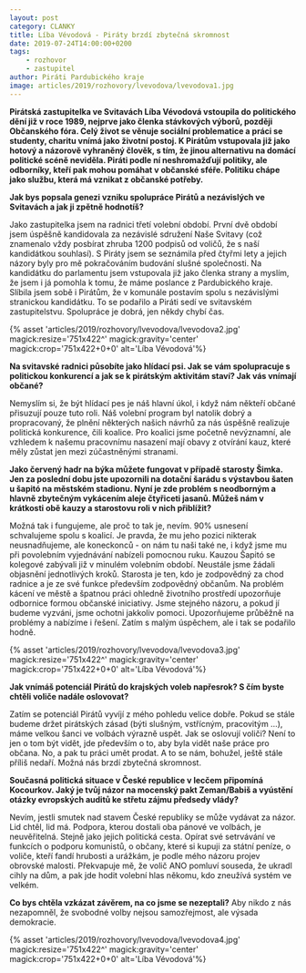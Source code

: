 ```yaml
---
layout: post
category: CLANKY
title: Líba Vévodová - Piráty brzdí zbytečná skromnost
date: 2019-07-24T14:00:00+0200
tags: 
    - rozhovor
    - zastupitel
author: Piráti Pardubického kraje
image: articles/2019/rozhovory/lvevodova/lvevodova1.jpg
---
```

**Pirátská zastupitelka ve Svitavách Líba Vévodová vstoupila do politického dění již v roce 1989, nejprve jako členka stávkových výborů, později Občanského fóra. Celý život se věnuje sociální problematice a práci se studenty, charitu vnímá jako životní postoj. K Pirátům vstupovala již jako hotový a názorově vyhraněný člověk, s tím, že jinou alternativu na domácí politické scéně neviděla. Piráti podle ní neshromažďují politiky, ale odborníky, kteří pak mohou pomáhat v občanské sféře. Politiku chápe jako službu, která má vznikat z občanské potřeby.** 

**Jak bys popsala genezi vzniku spolupráce Pirátů a nezávislých ve Svitavách a jak ji zpětně hodnotíš?**

Jako zastupitelka jsem na radnici třetí volební období. První dvě období jsem úspěšně kandidovala za nezávislé sdružení Naše Svitavy (což znamenalo vždy posbírat zhruba 1200 podpisů od voličů, že s naší kandidátkou souhlasí). S Piráty jsem se seznámila před čtyřmi lety a jejich názory byly pro mě pokračováním budování slušné společnosti. Na kandidátku do parlamentu jsem vstupovala již jako členka strany a myslím, že jsem i já pomohla k tomu, že máme poslance z Pardubického kraje. Slíbila jsem sobě i Pirátům, že v komunále postavím spolu s nezávislými stranickou kandidátku. To se podařilo a Piráti sedí ve  svitavském zastupitelstvu. Spolupráce je dobrá, jen někdy chybí čas.

{% asset 'articles/2019/rozhovory/lvevodova/lvevodova2.jpg' magick:resize='751x422^' 
magick:gravity='center' magick:crop='751x422+0+0' alt='Líba Vévodová'%}

**Na svitavské radnici působíte jako hlídací psi. Jak se vám spolupracuje s politickou konkurencí a jak se k pirátským aktivitám staví? Jak vás vnímají občané?**

Nemyslím si, že být hlídací pes je náš hlavní úkol, i když nám někteří občané přisuzují pouze tuto roli. Náš volební program byl natolik dobrý a propracovaný, že plnění některých našich návrhů za nás úspěšně realizuje politická konkurence, čili koalice. Pro koalici jsme početně nevýznamní, ale vzhledem k našemu pracovnímu nasazení mají obavy z otvírání kauz, které měly zůstat jen mezi zúčastněnými stranami.

**Jako červený hadr na býka můžete fungovat v případě starosty Šimka. Jen za poslední dobu jste upozornili na dotační šarádu s výstavbou šaten u šapitó na městském stadionu. Nyní je zde problém s neodborným a hlavně zbytečným vykácením aleje čtyřiceti jasanů. Můžeš nám v krátkosti obě kauzy a starostovu roli v nich přiblížit?**

Možná tak i fungujeme, ale proč to tak je, nevím. 90% usnesení schvalujeme spolu s koalicí. Je pravda, že mu jeho pozici nikterak neusnadňujeme, ale koneckonců - on nám tu naši také ne, i když jsme mu při povolebním vyjednávání nabízeli pomocnou ruku. Kauzou Šapitó se kolegové zabývali již v minulém volebním období. Neustále jsme žádali  objasnění jednotlivých kroků. Starosta je ten, kdo je zodpovědný za chod radnice a je ze své funkce především zodpovědný občanům. Na problém kácení ve městě a špatnou práci ohledně životního prostředí upozorňuje odbornice formou občanské iniciativy. Jsme stejného názoru, a pokud jí budeme vyzváni, jsme ochotni jakkoliv pomoci. Upozorňujeme průběžně na problémy a nabízíme i řešení. Zatím s malým úspěchem, ale i tak se podařilo hodně. 

{% asset 'articles/2019/rozhovory/lvevodova/lvevodova3.jpg' magick:resize='751x422^' 
magick:gravity='center' magick:crop='751x422+0+0' alt='Líba Vévodová'%}

**Jak vnímáš potenciál Pirátů do krajských voleb napřesrok? S čím byste chtěli voliče nadále oslovovat?**

Zatím se potenciál Pirátů vyvíjí z mého pohledu velice dobře. Pokud se stále budeme držet pirátských zásad (býti slušným, vstřícným, pracovitým …), máme velkou šanci ve volbách výrazně uspět. Jak se oslovují voliči? Není to jen o tom být vidět, jde především o to, aby byla vidět naše práce pro občana. No, a pak tu práci umět prodat. A to se nám, bohužel, ještě stále příliš nedaří. Možná nás brzdí zbytečná skromnost.

**Současná politická situace v České republice v lecčem připomíná Kocourkov. Jaký je tvůj názor na mocenský pakt Zeman/Babiš a vyústění otázky evropských auditů ke střetu zájmu předsedy vlády?**

Nevím, jestli smutek nad stavem České republiky se může vydávat za názor. Lid chtěl, lid má. Podpora, kterou dostali oba pánové ve volbách, je neuvěřitelná. Stejně jako jejich politická cesta. Opírat své setrvávání ve funkcích o podporu komunistů, o občany, které si kupuji za státní peníze, o voliče, kteří fandí hrubosti a urážkám,  je podle mého názoru projev obrovské malosti. Překvapuje mě, že volič ANO pomluví souseda, že ukradl cihly na dům, a pak jde hodit volební hlas někomu, kdo zneužívá systém ve velkém.

**Co bys chtěla vzkázat závěrem, na co jsme se nezeptali?**
Aby nikdo z nás nezapomněl, že svobodné volby nejsou samozřejmost, ale výsada demokracie.

{% asset 'articles/2019/rozhovory/lvevodova/lvevodova4.jpg' magick:resize='751x422^' 
magick:gravity='center' magick:crop='751x422+0+0' alt='Líba Vévodová'%}
